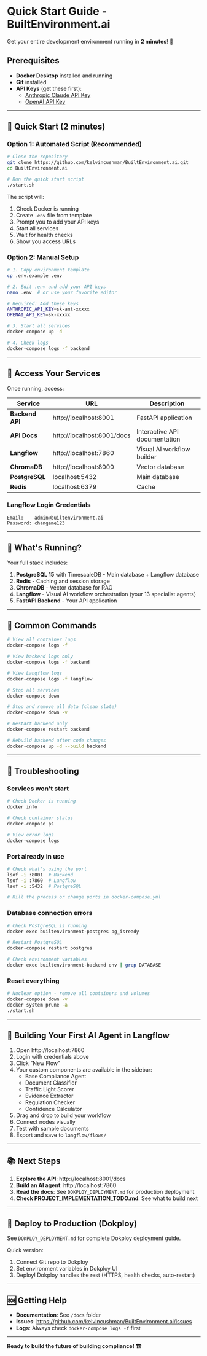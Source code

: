 # Quick Start Guide - BuiltEnvironment.ai

Get your entire development environment running in **2 minutes**! 🚀

## Prerequisites

- **Docker Desktop** installed and running
- **Git** installed
- **API Keys** (get these first):
  - [Anthropic Claude API Key](https://console.anthropic.com/)
  - [OpenAI API Key](https://platform.openai.com/)

---

## 🚀 Quick Start (2 minutes)

### Option 1: Automated Script (Recommended)

```bash
# Clone the repository
git clone https://github.com/kelvincushman/BuiltEnvironment.ai.git
cd BuiltEnvironment.ai

# Run the quick start script
./start.sh
```

The script will:
1. Check Docker is running
2. Create `.env` file from template
3. Prompt you to add your API keys
4. Start all services
5. Wait for health checks
6. Show you access URLs

### Option 2: Manual Setup

```bash
# 1. Copy environment template
cp .env.example .env

# 2. Edit .env and add your API keys
nano .env  # or use your favorite editor

# Required: Add these keys
ANTHROPIC_API_KEY=sk-ant-xxxxx
OPENAI_API_KEY=sk-xxxxx

# 3. Start all services
docker-compose up -d

# 4. Check logs
docker-compose logs -f backend
```

---

## 📍 Access Your Services

Once running, access:

| Service | URL | Description |
|---------|-----|-------------|
| **Backend API** | http://localhost:8001 | FastAPI application |
| **API Docs** | http://localhost:8001/docs | Interactive API documentation |
| **Langflow** | http://localhost:7860 | Visual AI workflow builder |
| **ChromaDB** | http://localhost:8000 | Vector database |
| **PostgreSQL** | localhost:5432 | Main database |
| **Redis** | localhost:6379 | Cache |

### Langflow Login Credentials

```
Email:    admin@builtenvironment.ai
Password: changeme123
```

---

## 🎯 What's Running?

Your full stack includes:

1. **PostgreSQL 15** with TimescaleDB - Main database + Langflow database
2. **Redis** - Caching and session storage
3. **ChromaDB** - Vector database for RAG
4. **Langflow** - Visual AI workflow orchestration (your 13 specialist agents)
5. **FastAPI Backend** - Your API application

---

## 📖 Common Commands

```bash
# View all container logs
docker-compose logs -f

# View backend logs only
docker-compose logs -f backend

# View Langflow logs
docker-compose logs -f langflow

# Stop all services
docker-compose down

# Stop and remove all data (clean slate)
docker-compose down -v

# Restart backend only
docker-compose restart backend

# Rebuild backend after code changes
docker-compose up -d --build backend
```

---

## 🔧 Troubleshooting

### Services won't start
```bash
# Check Docker is running
docker info

# Check container status
docker-compose ps

# View error logs
docker-compose logs
```

### Port already in use
```bash
# Check what's using the port
lsof -i :8001  # Backend
lsof -i :7860  # Langflow
lsof -i :5432  # PostgreSQL

# Kill the process or change ports in docker-compose.yml
```

### Database connection errors
```bash
# Check PostgreSQL is running
docker exec builtenvironment-postgres pg_isready

# Restart PostgreSQL
docker-compose restart postgres

# Check environment variables
docker exec builtenvironment-backend env | grep DATABASE
```

### Reset everything
```bash
# Nuclear option - remove all containers and volumes
docker-compose down -v
docker system prune -a
./start.sh
```

---

## 🎨 Building Your First AI Agent in Langflow

1. Open http://localhost:7860
2. Login with credentials above
3. Click "New Flow"
4. Your custom components are available in the sidebar:
   - Base Compliance Agent
   - Document Classifier
   - Traffic Light Scorer
   - Evidence Extractor
   - Regulation Checker
   - Confidence Calculator
5. Drag and drop to build your workflow
6. Connect nodes visually
7. Test with sample documents
8. Export and save to `langflow/flows/`

---

## 📚 Next Steps

1. **Explore the API**: http://localhost:8001/docs
2. **Build an AI agent**: http://localhost:7860
3. **Read the docs**: See `DOKPLOY_DEPLOYMENT.md` for production deployment
4. **Check PROJECT_IMPLEMENTATION_TODO.md**: See what to build next

---

## 🚢 Deploy to Production (Dokploy)

See `DOKPLOY_DEPLOYMENT.md` for complete Dokploy deployment guide.

Quick version:
1. Connect Git repo to Dokploy
2. Set environment variables in Dokploy UI
3. Deploy! Dokploy handles the rest (HTTPS, health checks, auto-restart)

---

## 🆘 Getting Help

- **Documentation**: See `/docs` folder
- **Issues**: https://github.com/kelvincushman/BuiltEnvironment.ai/issues
- **Logs**: Always check `docker-compose logs -f` first

---

**Ready to build the future of building compliance! 🏗️**
